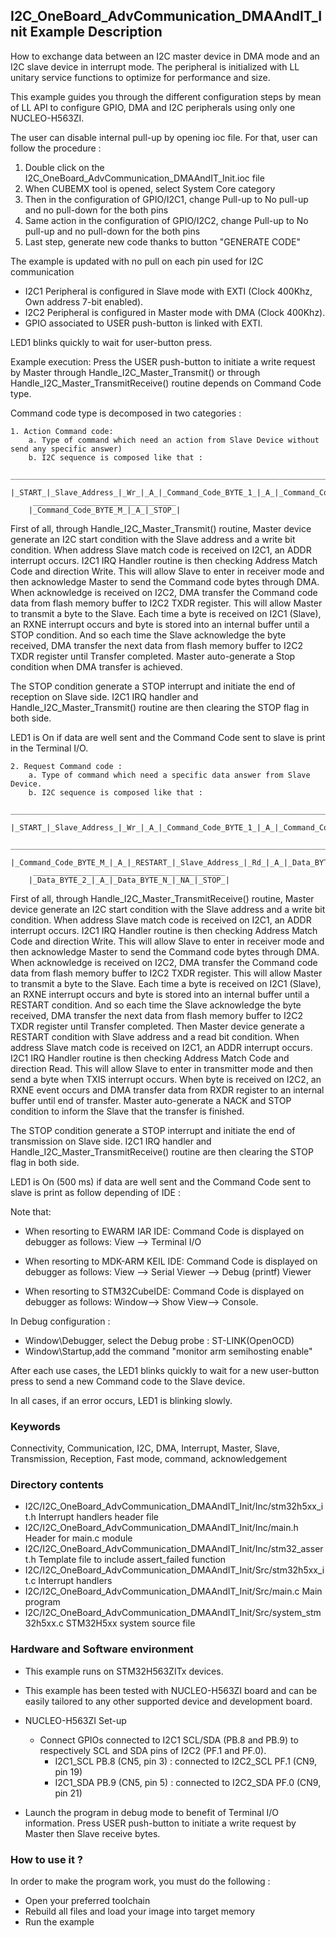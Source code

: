 ﻿## <b>I2C_OneBoard_AdvCommunication_DMAAndIT_Init Example Description</b>

How to exchange data between an I2C master device in DMA mode and an I2C slave
device in interrupt mode. The peripheral is initialized with LL unitary service
functions to optimize for performance and size.

This example guides you through the different configuration steps by mean of LL API
to configure GPIO, DMA and I2C peripherals using only one NUCLEO-H563ZI.

The user can disable internal pull-up by opening ioc file.
For that, user can follow the procedure :

1. Double click on the I2C_OneBoard_AdvCommunication_DMAAndIT_Init.ioc file
2. When CUBEMX tool is opened, select System Core category
3. Then in the configuration of GPIO/I2C1, change Pull-up to No pull-up and no pull-down for the both pins
4. Same action in the configuration of GPIO/I2C2, change Pull-up to No pull-up and no pull-down for the both pins
5. Last step, generate new code thanks to button "GENERATE CODE"

The example is updated with no pull on each pin used for I2C communication

 - I2C1 Peripheral is configured in Slave mode with EXTI (Clock 400Khz, Own address 7-bit enabled).
 - I2C2 Peripheral is configured in Master mode with DMA (Clock 400Khz).
 - GPIO associated to USER push-button is linked with EXTI. 

LED1 blinks quickly to wait for user-button press. 

Example execution:
Press the USER push-button to initiate a write request by Master through Handle_I2C_Master_Transmit() or 
through Handle_I2C_Master_TransmitReceive() routine depends on Command Code type.

Command code type is decomposed in two categories :

    1. Action Command code:
        a. Type of command which need an action from Slave Device without send any specific answer)
        b. I2C sequence is composed like that :
         _____________________________________________________________________________________
        |_START_|_Slave_Address_|_Wr_|_A_|_Command_Code_BYTE_1_|_A_|_Command_Code_BYTE_2_|_A_|....
         ________________________________
        |_Command_Code_BYTE_M_|_A_|_STOP_|

First of all, through Handle_I2C_Master_Transmit() routine, Master device generate an I2C start condition
with the Slave address and a write bit condition.
When address Slave match code is received on I2C1, an ADDR interrupt occurs.
I2C1 IRQ Handler routine is then checking Address Match Code and direction Write.
This will allow Slave to enter in receiver mode and then acknowledge Master to send the Command code bytes through DMA.
When acknowledge is received on I2C2, DMA transfer the Command code data from flash memory buffer to I2C2 TXDR register.
This will allow Master to transmit a byte to the Slave.
Each time a byte is received on I2C1 (Slave), an RXNE interrupt occurs and byte is stored into an internal buffer
until a STOP condition.
And so each time the Slave acknowledge the byte received,
DMA transfer the next data from flash memory buffer to I2C2 TXDR register until Transfer completed.
Master auto-generate a Stop condition when DMA transfer is achieved.

The STOP condition generate a STOP interrupt and initiate the end of reception on Slave side.
I2C1 IRQ handler and Handle_I2C_Master_Transmit() routine are then clearing the STOP flag in both side.

LED1 is On if data are well sent and the Command Code sent to slave is print in the Terminal I/O.

    2. Request Command code :
        a. Type of command which need a specific data answer from Slave Device.
        b. I2C sequence is composed like that :
         _____________________________________________________________________________________
        |_START_|_Slave_Address_|_Wr_|_A_|_Command_Code_BYTE_1_|_A_|_Command_Code_BYTE_2_|_A_|....
         ______________________________________________________________________________
        |_Command_Code_BYTE_M_|_A_|_RESTART_|_Slave_Address_|_Rd_|_A_|_Data_BYTE_1_|_A_|...
         ___________________________________________
        |_Data_BYTE_2_|_A_|_Data_BYTE_N_|_NA_|_STOP_|

First of all, through Handle_I2C_Master_TransmitReceive() routine, Master device generate an I2C start condition
with the Slave address and a write bit condition.
When address Slave match code is received on I2C1, an ADDR interrupt occurs.
I2C1 IRQ Handler routine is then checking Address Match Code and direction Write.
This will allow Slave to enter in receiver mode and then acknowledge Master to send the Command code bytes through DMA.
When acknowledge is received on I2C2, DMA transfer the Command code data from flash memory buffer to I2C2 TXDR register.
This will allow Master to transmit a byte to the Slave.
Each time a byte is received on I2C1 (Slave), an RXNE interrupt occurs and byte is stored into an internal buffer
until a RESTART condition.
And so each time the Slave acknowledge the byte received,
DMA transfer the next data from flash memory buffer to I2C2 TXDR register until Transfer completed.
Then Master device generate a RESTART condition with Slave address and a read bit condition.
When address Slave match code is received on I2C1, an ADDR interrupt occurs.
I2C1 IRQ Handler routine is then checking Address Match Code and direction Read.
This will allow Slave to enter in transmitter mode and then send a byte when TXIS interrupt occurs.
When byte is received on I2C2, an RXNE event occurs and DMA transfer data from RXDR register to an internal buffer
until end of transfer.
Master auto-generate a NACK and STOP condition to inform the Slave that the transfer is finished.

The STOP condition generate a STOP interrupt and initiate the end of transmission on Slave side.
I2C1 IRQ handler and Handle_I2C_Master_TransmitReceive() routine are then clearing the STOP flag in both side.

LED1 is On (500 ms) if data are well sent and the Command Code sent to slave is print as follow depending of IDE :

Note that:

 - When resorting to EWARM IAR IDE:
 Command Code is displayed on debugger as follows: View --> Terminal I/O

 - When resorting to MDK-ARM KEIL IDE:
 Command Code is displayed on debugger as follows: View --> Serial Viewer --> Debug (printf) Viewer

 - When resorting to STM32CubeIDE:
 Command Code is displayed on debugger as follows: Window--> Show View--> Console.

 In Debug configuration :

  - Window\Debugger, select the Debug probe : ST-LINK(OpenOCD)
  - Window\Startup,add the command "monitor arm semihosting enable"

After each use cases, the LED1 blinks quickly to wait for a new user-button press to send a new Command code to the Slave device.

In all cases, if an error occurs, LED1 is blinking slowly.

### <b>Keywords</b>

Connectivity, Communication, I2C, DMA, Interrupt, Master, Slave, Transmission, Reception, Fast mode,
command, acknowledgement


### <b>Directory contents</b>

  - I2C/I2C_OneBoard_AdvCommunication_DMAAndIT_Init/Inc/stm32h5xx_it.h          Interrupt handlers header file
  - I2C/I2C_OneBoard_AdvCommunication_DMAAndIT_Init/Inc/main.h                  Header for main.c module
  - I2C/I2C_OneBoard_AdvCommunication_DMAAndIT_Init/Inc/stm32_assert.h          Template file to include assert_failed function
  - I2C/I2C_OneBoard_AdvCommunication_DMAAndIT_Init/Src/stm32h5xx_it.c          Interrupt handlers
  - I2C/I2C_OneBoard_AdvCommunication_DMAAndIT_Init/Src/main.c                  Main program
  - I2C/I2C_OneBoard_AdvCommunication_DMAAndIT_Init/Src/system_stm32h5xx.c      STM32H5xx system source file

### <b>Hardware and Software environment</b>

  - This example runs on STM32H563ZITx devices.

  - This example has been tested with NUCLEO-H563ZI board and can be
    easily tailored to any other supported device and development board.

  - NUCLEO-H563ZI Set-up
    - Connect GPIOs connected to I2C1 SCL/SDA (PB.8 and PB.9)
    to respectively SCL and SDA pins of I2C2 (PF.1 and PF.0).
      - I2C1_SCL  PB.8 (CN5, pin 3) : connected to I2C2_SCL PF.1 (CN9, pin 19)
      - I2C1_SDA  PB.9 (CN5, pin 5) : connected to I2C2_SDA PF.0 (CN9, pin 21)

  - Launch the program in debug mode to benefit of Terminal I/O information. Press USER push-button to initiate a write request by Master 
      then Slave receive bytes.

### <b>How to use it ?</b>

In order to make the program work, you must do the following :

 - Open your preferred toolchain
 - Rebuild all files and load your image into target memory
 - Run the example

